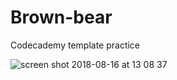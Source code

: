 # Brown-bear
Codecademy template practice

![screen shot 2018-08-16 at 13 08 37](https://user-images.githubusercontent.com/16766170/44207549-89bda780-a155-11e8-842c-132e515217e1.png)
